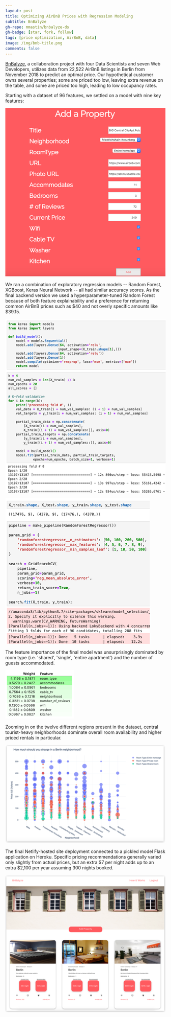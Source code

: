 ```yaml
---
layout: post
title: Optimizing AirBnB Prices with Regression Modeling
subtitle: BnBalyze
gh-repo: mmastin/bnbalyze-ds
gh-badge: [star, fork, follow]
tags: [price optimization, AirBnB, data]
image: /img/bnb-title.png
comments: false
---
```


[BnBalyze](https://bnbalyze.netlify.com/), a collaboration project with four Data Scientists and seven Web Developers, utilizes data from 22,522 AirBnB listings in Berlin from November 2018 to predict an optimal price. Our hypothetical customer owns several properties; some are priced too low, leaving extra revenue on the table, and some are priced too high, leading to low occupancy rates.

Starting with a dataset of 96 features, we settled on a model with nine key features:

![pic](https://raw.githubusercontent.com/mmastin/mmastin.github.io/master/img/bnb-title.png)

We ran a combination of exploratory regression models -- Random Forest, XGBoost, Keras Neural Network -- all had similar accuracy scores. As the final backend version we used a hyperparameter-tuned Random Forest because of both feature explainability and a preference for returning common AirBnB prices such as $40 and not overly specific amounts like $39.15.

![pic2](https://raw.githubusercontent.com/mmastin/mmastin.github.io/master/img/bnb-keras.png)

![pic3](https://raw.githubusercontent.com/mmastin/mmastin.github.io/master/img/bnb-random.png)

The feature importance of the final model was unsurprisingly dominated by room type (i.e. 'shared', 'single', 'entire apartment') and the number of guests accommodated. 

![pic4](https://raw.githubusercontent.com/mmastin/mmastin.github.io/master/img/bnb-features.png)

Zooming in on the twelve different regions present in the dataset, central tourist-heavy neighborhoods dominate overall room availability and higher priced rentals in particular. 

![pic5](https://raw.githubusercontent.com/mmastin/mmastin.github.io/master/img/bnb-graph.png)

The final Netlify-hosted site deployment connected to a pickled model Flask application on Heroku. Specific pricing recommendations generally varied only slightly from actual prices, but an extra $7 per night adds up to an extra $2,100 per year assuming 300 nights booked.

![pic6](https://raw.githubusercontent.com/mmastin/mmastin.github.io/master/img/bnb-results.png)
